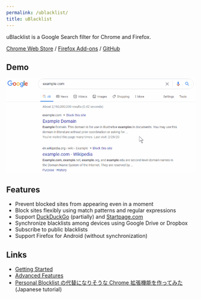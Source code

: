 ```yaml
---
permalink: /ublacklist/
title: uBlacklist
---
```


uBlacklist is a Google Search filter for Chrome and Firefox.

[Chrome Web Store](https://chrome.google.com/webstore/detail/ublacklist/pncfbmialoiaghdehhbnbhkkgmjanfhe/) / [Firefox Add-ons](https://addons.mozilla.org/en/firefox/addon/ublacklist/) / [GitHub](https://github.com/iorate/ublacklist)


## Demo
![demo](/assets/images/ublacklist/demo.gif)


## Features
- Prevent blocked sites from appearing even in a moment
- Block sites flexibly using match patterns and regular expressions
- Support [DuckDuckGo](https://duckduckgo.com/) (partially) and [Startpage.com](https://www.startpage.com/)
- Synchronize blacklists among devices using Google Drive or Dropbox
- Subscribe to public blacklists
- Support Firefox for Android (without synchronization)

## Links
- [Getting Started](./getting-started)
- [Advanced Features](./advanced-features)
- [Personal Blocklist の代替になりそうな Chrome 拡張機能を作ってみた](https://qiita.com/iorate/items/9ff65360fbdf4082476a) (Japanese tutorial)
